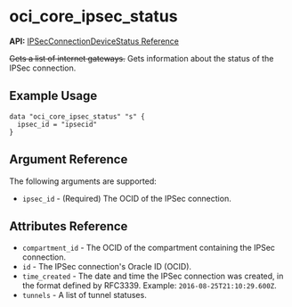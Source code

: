 # oci\_core\_ipsec\_status

**API:** [IPSecConnectionDeviceStatus Reference][6c32ac75]

  [6c32ac75]: https://docs.us-phoenix-1.oraclecloud.com/api/#/en/iaas/20160918/IPSecConnectionDeviceStatus/ "IPSecConnectionDeviceStatusReference"

~~Gets a list of internet gateways.~~ Gets information about the status of the IPSec connection.

## Example Usage

```
data "oci_core_ipsec_status" "s" {
  ipsec_id = "ipsecid"
}
```

## Argument Reference

The following arguments are supported:

* `ipsec_id` - (Required) The OCID of the IPSec connection.

## Attributes Reference
* `compartment_id` - The OCID of the compartment containing the IPSec connection.
* `id` - The IPSec connection's Oracle ID (OCID).
* `time_created` - The date and time the IPSec connection was created, in the format defined by RFC3339.  Example: `2016-08-25T21:10:29.600Z`.
* `tunnels` - A list of tunnel statuses.
